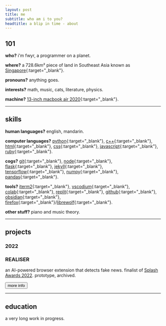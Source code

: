 ```yaml
---
layout: post
title: me
subtitle: who am i to you?
headtitle: a blip in time - about
---
```


## 101
**who?** i'm fwyr, a programmer on a planet.

**where?** a 728.6km² piece of land in Southeast Asia known as [Singapore](https://en.wikipedia.org/wiki/Singapore){:target="_blank"}.

**pronouns?** anything goes.

**interests?** math, music, cats, literature, physics.

**machine?** [13-inch macbook air 2020](https://support.apple.com/kb/SP813?locale=en_US){:target="_blank"}.
<hr>

## skills
**human languages?** english, mandarin.

**computer languages?** [python](https://www.python.org/){:target="_blank"}, [c++](https://isocpp.org/){:target="_blank"}, [html](https://developer.mozilla.org/en-US/docs/Web/HTML){:target="_blank"}, [css](https://developer.mozilla.org/en-US/docs/Web/CSS){:target="_blank"}, [javascript](https://developer.mozilla.org/en-US/docs/Web/javascript){:target="_blank"}, [ruby](https://www.ruby-lang.org/en/){:target="_blank"}.

**cogs?** [git](https://git-scm.org/){:target="_blank"}, [node](https://nodejs.org/en/){:target="_blank"}, [flask](https://flask.palletsprojects.com/en/2.2.x/){:target="_blank"}, [jekyll](https://jekyllrb.com/){:target="_blank"}, [tensorflow](https://www.tensorflow.org/){:target="_blank"}, [numpy](https://numpy.org/){:target="_blank"}, [pandas](https://pandas.pydata.org/){:target="_blank"}.

**tools?** [iterm2](https://iterm2.com/){:target="_blank"}, [vscodium](https://vscodium.com/){:target="_blank"}, [colab](https://colab.research.google.com/){:target="_blank"}, [replit](https://replit.com/){:target="_blank"}, [github](https://github.com/){:target="_blank"}, [obsidian](https://obsidian.md/){:target="_blank"}, [firefox](https://www.mozilla.org/en-US/firefox/developer/){:target="_blank"}/[librewolf](https://librewolf.net/){:target="_blank"}.

**other stuff?** piano and music theory.
<hr>

## projects

### 2022

<div class="card-container">
    <div class="card">
        <div class="content">
            <h3>REALISER</h3>
            <p>an AI-powered browser extension that detects fake news. finalist of <a href="https://www.scs.org.sg/awards/splash/2022/" target="_blank">Splash Awards 2022</a>. prototype, archived.</p>
            <a href="https://github.com/fwyr/REALISER/" class="card-button" target="_blank"><button>more info</button></a>
        </div>
    </div>
</div>


<hr>

## education
a very long work in progress.

